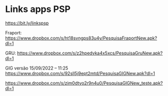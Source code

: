 # Links apps PSP
https://bit.ly/linkspsp

Fraport:
https://www.dropbox.com/s/ht18svngps83u4y/PesquisaFraportNew.apk?dl=1

GRU:
https://www.dropbox.com/s/z2hpedvka4x5xcs/PesquisaGruNew.apk?dl=1

GIG versão 15/09/2022 – 11:25
https://www.dropbox.com/s/92sll5j9ept2mtd/PesquisaGIGNew.apk?dl=1

https://www.dropbox.com/s/zim0dtyo2r9n4u0/PesquisaGIGNew_teste.apk?dl=1






 




